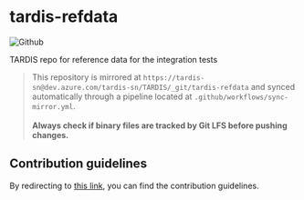 # tardis-refdata
![Github](https://img.shields.io/github/license/tardis-sn/tardis-refdata)

TARDIS repo for reference data for the integration tests

> This repository is mirrored at `https://tardis-sn@dev.azure.com/tardis-sn/TARDIS/_git/tardis-refdata`
  and synced automatically through a pipeline located at `.github/workflows/sync-mirror.yml`.
  <br><br> **Always check if binary files are tracked by Git LFS before pushing changes.**


## Contribution guidelines

By redirecting to [this link](https://tardis-sn.github.io/tardis/contributing/CONTRIBUTING.html),
you can find the contribution guidelines.
